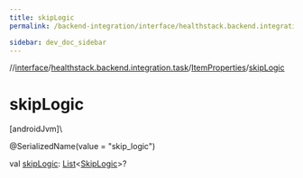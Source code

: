 ```yaml
---
title: skipLogic
permalink: /backend-integration/interface/healthstack.backend.integration.task/-item-properties/skip-logic.html

sidebar: dev_doc_sidebar
---
```

//[interface](../../../index.html)/[healthstack.backend.integration.task](../index.html)/[ItemProperties](index.html)/[skipLogic](skip-logic.html)



# skipLogic



[androidJvm]\




@SerializedName(value = &quot;skip_logic&quot;)



val [skipLogic](skip-logic.html): [List](https://kotlinlang.org/api/latest/jvm/stdlib/kotlin.collections/-list/index.html)&lt;[SkipLogic](../-skip-logic/index.html)&gt;?




